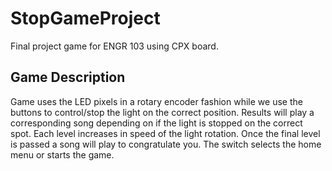 # StopGameProject
Final project game for ENGR 103 using CPX board.

## Game Description
Game uses the LED pixels in a rotary encoder fashion while we use the buttons to control/stop the light on the correct position. Results will play a corresponding song depending on if the light is stopped on the correct spot. Each level increases in speed of the light rotation. Once the final level is passed a song will play to congratulate you. The switch selects the home menu or starts the game.
